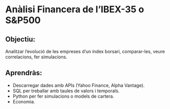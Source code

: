 # Anàlisi Financera de l’IBEX-35 o S&P500

## Objectiu: 
Analitzar l’evolució de les empreses d’un índex borsari, comparar-les, veure correlacions, fer simulacions.

## Aprendràs:
- Descarregar dades amb APIs (Yahoo Finance, Alpha Vantage).
- SQL per treballar amb taules de valors i temporals.
- Python per fer simulacions o models de cartera.
- Economia.
